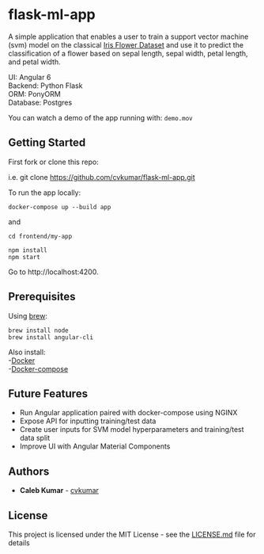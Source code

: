 # flask-ml-app

A simple application that enables a user to train a support vector machine (svm) model on 
the classical [Iris Flower Dataset](https://archive.ics.uci.edu/ml/datasets/iris) and use it to predict the classification of a flower based on sepal length, sepal width, petal length, and petal width.

UI: Angular 6 <br />
Backend: Python Flask <br />
ORM: PonyORM <br />
Database: Postgres

You can watch a demo of the app running with:
`demo.mov`

## Getting Started

First fork or clone this repo:

i.e. git clone https://github.com/cvkumar/flask-ml-app.git


To run the app locally:

```
docker-compose up --build app
```
and
```
cd frontend/my-app

npm install
npm start
```

Go to http://localhost:4200.


## Prerequisites

Using [brew](https://brew.sh/):
```
brew install node
brew install angular-cli
```
Also install: <br />
-[Docker](https://docs.docker.com/install/) <br />
-[Docker-compose](https://docs.docker.com/compose/install/)

## Future Features

- Run Angular application paired with docker-compose using NGINX
- Expose API for inputting training/test data
- Create user inputs for SVM model hyperparameters and training/test data split 
- Improve UI with Angular Material Components

## Authors

* **Caleb Kumar** - [cvkumar](https://github.com/cvkumar)


## License

This project is licensed under the MIT License - see the [LICENSE.md](LICENSE.md) file for details

